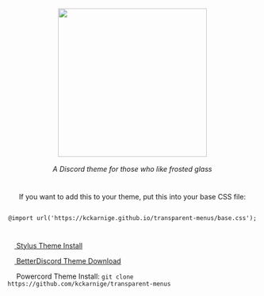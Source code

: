 <h3 align="center"><img width="300px" src="https://raw.githubusercontent.com/kckarnige/transparent-menus/main/banner.png"></h3>

<p align="center"><i>A Discord theme for those who like frosted glass</i></p>

<h1> </h1>

<p align="center">
If you want to add this to  your theme, put this into your base CSS file:
</p>
<p align="center">
<code>
@import url('https://kckarnige.github.io/transparent-menus/base.css');
</code>
</p>

<h1> </h1>

[<img src="https://kckarnige.github.io/res/stylus_icon.svg" height="14px" width="14px"> Stylus Theme Install](https://github.com/kckarnige/transparent-menus/raw/main/index.user.css)

[<img src="https://kckarnige.github.io/res/bd_icon.svg" height="14px" width="14px"> BetterDiscord Theme Download](https://betterdiscord.net/ghdl/?url=https://raw.githubusercontent.com/kckarnige/transparent-menus/main/transparentmenu.theme.css)

<img src="https://kckarnige.github.io/res/powercord.svg" height="14px" width="14px"> Powercord Theme Install: ```git clone https://github.com/kckarnige/transparent-menus```
